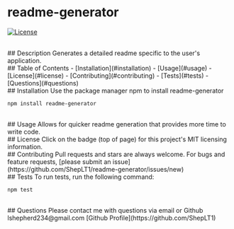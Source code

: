 
# readme-generator
[![License](https://img.shields.io/badge/License-MIT-yellow.svg)](https://opensource.org/licenses/MIT)  

<br>
## Description
Generates a detailed readme specific to the user's application.

<br>
## Table of Contents
- [Installation](#installation)
- [Usage](#usage)
- [License](#license)
- [Contributing](#contributing)
- [Tests](#tests)
- [Questions](#questions)

<br>
## Installation
Use the package manager npm to install readme-generator  
<pre><code>npm install readme-generator</code></pre>

<br>
## Usage
Allows for quicker readme generation that provides more time to write code.

<br>
## License  
Click on the badge (top of page) for this project's MIT licensing information.

<br>
## Contributing
Pull requests and stars are always welcome. For bugs and feature requests, [please submit an issue](https://github.com/ShepLT1/readme-generator/issues/new)

<br>
## Tests  
To run tests, run the following command:
<pre><code>npm test</pre></code>

<br>
## Questions
Please contact me with questions via email or Github  
<br>
lshepherd234@gmail.com  
[Github Profile](https://github.com/ShepLT1)
